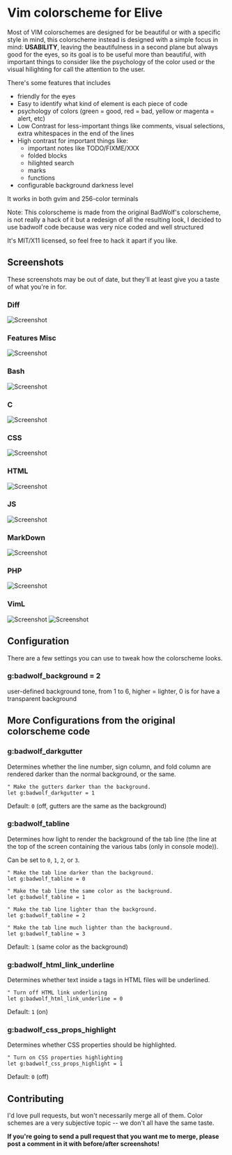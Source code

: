 Vim colorscheme for Elive
=========================

Most of VIM colorschemes are designed for be beautiful or with a specific style in mind, this colorscheme instead is designed with a simple focus in mind: **USABILITY**, leaving the beautifulness in a second plane but always good for the eyes, so its goal is to be useful more than beautiful, with important things to consider like the psychology of the color used or the visual hilighting for call the attention to the user.

There's some features that includes

* friendly for the eyes
* Easy to identify what kind of element is each piece of code
* psychology of colors (green = good, red = bad, yellow or magenta = alert, etc)
* Low Contrast for less-important things like comments, visual selections, extra whitespaces in the end of the lines
* High contrast for important things like:
  * important notes like TODO/FIXME/XXX
  * folded blocks
  * hilighted search
  * marks
  * functions
* configurable background darkness level

It works in both gvim and 256-color terminals


Note: This colorscheme is made from the original BadWolf's colorscheme, is not really a hack of it but a redesign of all the resulting look, I decided to use badwolf code because was very nice coded and well structured

It's MIT/X11 licensed, so feel free to hack it apart if you like.

Screenshots
-----------

These screenshots may be out of date, but they'll at least give you a taste of
what you're in for.

### Diff

![Screenshot](http://github.com/Elive/vim-colorscheme-elive/raw/master/screenshots/diff.png)

### Features Misc

![Screenshot](http://github.com/Elive/vim-colorscheme-elive/raw/master/screenshots/features1.png)

### Bash

![Screenshot](http://github.com/Elive/vim-colorscheme-elive/raw/master/screenshots/bash.png)

### C

![Screenshot](http://github.com/Elive/vim-colorscheme-elive/raw/master/screenshots/c.png)

### CSS

![Screenshot](http://github.com/Elive/vim-colorscheme-elive/raw/master/screenshots/css.png)

### HTML

![Screenshot](http://github.com/Elive/vim-colorscheme-elive/raw/master/screenshots/html.png)

### JS

![Screenshot](http://github.com/Elive/vim-colorscheme-elive/raw/master/screenshots/js.png)

### MarkDown

![Screenshot](http://github.com/Elive/vim-colorscheme-elive/raw/master/screenshots/markdown.png)

### PHP

![Screenshot](http://github.com/Elive/vim-colorscheme-elive/raw/master/screenshots/php.png)

### VimL

![Screenshot](http://github.com/Elive/vim-colorscheme-elive/raw/master/screenshots/viml.png)
![Screenshot](http://github.com/Elive/vim-colorscheme-elive/raw/master/screenshots/viml2.png)




Configuration
-------------

There are a few settings you can use to tweak how the colorscheme looks.

### g:badwolf\_background = 2

user-defined background tone, from 1 to 6, higher = lighter,
0 is for have a transparent background

More Configurations from the original colorscheme code
------------------------------------------------------

### g:badwolf\_darkgutter

Determines whether the line number, sign column, and fold column are rendered
darker than the normal background, or the same.

    " Make the gutters darker than the background.
    let g:badwolf_darkgutter = 1

Default: `0` (off, gutters are the same as the background)

### g:badwolf\_tabline

Determines how light to render the background of the tab line (the line at the
top of the screen containing the various tabs (only in console mode)).

Can be set to `0`, `1`, `2`, or `3`.

    " Make the tab line darker than the background.
    let g:badwolf_tabline = 0

    " Make the tab line the same color as the background.
    let g:badwolf_tabline = 1

    " Make the tab line lighter than the background.
    let g:badwolf_tabline = 2

    " Make the tab line much lighter than the background.
    let g:badwolf_tabline = 3

Default: `1` (same color as the background)

### g:badwolf\_html\_link\_underline

Determines whether text inside `a` tags in HTML files will be underlined.

    " Turn off HTML link underlining
    let g:badwolf_html_link_underline = 0

Default: `1` (on)

### g:badwolf\_css\_props\_highlight

Determines whether CSS properties should be highlighted.

    " Turn on CSS properties highlighting
    let g:badwolf_css_props_highlight = 1

Default: `0` (off)

Contributing
------------

I'd love pull requests, but won't necessarily merge all of them.  Color schemes
are a very subjective topic -- we don't all have the same taste.

**If you're going to send a pull request that you want me to merge, please post
a comment in it with before/after screenshots!**
